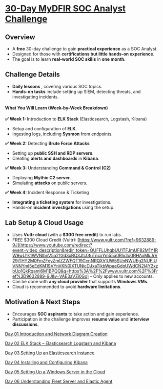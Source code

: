 # [30-Day MyDFIR SOC Analyst Challenge](https://www.youtube.com/playlist?list=PLG6KGSNK4PuBb0OjyDIdACZnb8AoNBeq6)

## Overview

- A **free** 30-day challenge to gain **practical experience** as a SOC Analyst.
- Designed for those with **certifications but little hands-on experience**.
- The goal is to learn **real-world SOC skills** in **one month**.

## Challenge Details

- **Daily lessons** , covering various SOC topics.
- **Hands-on tasks** include setting up SIEM, detecting threats, and investigating incidents.
#### **What You Will Learn (Week-by-Week Breakdown)**

**✅ Week 1:** Introduction to **ELK Stack** (Elasticsearch, Logstash, Kibana)

- Setup and configuration of **ELK**.
- Ingesting logs, including **Sysmon** from endpoints.

**✅ Week 2:** Detecting **Brute Force Attacks**

- Setting up **public SSH and RDP servers**.
- Creating **alerts and dashboards** in **Kibana**.

**✅ Week 3:** Understanding **Command & Control (C2)**

- Deploying **Mythic C2 server**.
- Simulating **attacks** on public servers.

**✅ Week 4:** Incident Response & Ticketing

- **Integrating a ticketing system** for investigations.
- Hands-on **incident investigations** using the setup.

## Lab Setup & Cloud Usage

- Uses **Vultr cloud** (with a **$300 free credit**) to run labs.
- FREE $300 Cloud Credit (Vultr): [https://www.vultr.com/?ref=9632889-9J](https://www.youtube.com/redirect?event=video_description&redir_token=QUFFLUhqbUU1TFJmUF82M1Y1RW9wU1k1WVNIbnV5a21Gd3xBQ3Jtc0tuTncxYm55a0Rhdlo0RHAxMkJrV29jTHY2M0FmZFoyZmlZZWFQT19GcnNRQXh1UW5SUnNWUEg2NUFIUVNNYml5eEdKM19VYnVKN0lXTUNicDJxaTlkbWpaeGdpUWdCN2I4Y2xzbUp1QkRqaml6M1BPQQ&q=https%3A%2F%2Fwww.vultr.com%2F%3Fref%3D9632889-9J&v=VAE3aVZi0Go) - Only applies to new accounts.
- Can be done with **any cloud provider** that supports **Windows VMs**.
- Cloud is recommended to avoid **hardware limitations**.

## Motivation & Next Steps

- Encourages **SOC aspirants** to take action and gain experience.
- Participation in the challenge improves **resume value** and **interview discussions**.

[Day 01 Introduction and Network Diagram Creation](Day%2001%20Introduction%20and%20Network%20Diagram%20Creation.md)

[Day 02 ELK Stack – Elasticsearch Logstash and Kibana](Day%2002%20ELK%20Stack%20%E2%80%93%20Elasticsearch%20Logstash%20and%20Kibana.md)

[Day 03 Setting Up an Elasticsearch Instance](Day%2003%20Setting%20Up%20an%20Elasticsearch%20Instance.md)

[Day 04 Installing and Configuring Kibana](Day%2004%20Installing%20and%20Configuring%20Kibana.md)

[Day 05 Setting Up a Windows Server in the Cloud](Day%2005%20Setting%20Up%20a%20Windows%20Server%20in%20the%20Cloud.md)

[Day 06 Understanding Fleet Server and Elastic Agent](Day%2006%20Understanding%20Fleet%20Server%20and%20Elastic%20Agent)

